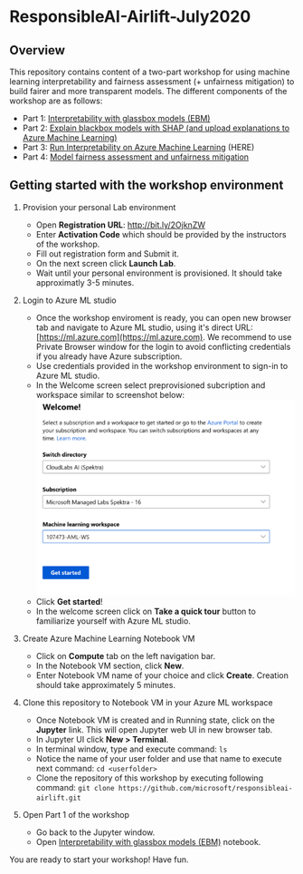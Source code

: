# ResponsibleAI-Airlift-July2020

<!-- 
Guidelines on README format: https://review.docs.microsoft.com/help/onboard/admin/samples/concepts/readme-template?branch=master

Guidance on onboarding samples to docs.microsoft.com/samples: https://review.docs.microsoft.com/help/onboard/admin/samples/process/onboarding?branch=master

Taxonomies for products and languages: https://review.docs.microsoft.com/new-hope/information-architecture/metadata/taxonomies?branch=master
-->

## Overview 
This repository contains content of a two-part workshop for using machine learning interpretability and fairness assessment (+ unfairness mitigation) to build fairer and more transparent models. The different components of the workshop are as follows:


- Part 1: [Interpretability with glassbox models (EBM)](https://github.com/microsoft/ResponsibleAI-Airlift/blob/main/Interpret/EBM/Interpretable%20Classification%20Methods.ipynb)
- Part 2: [Explain blackbox models with SHAP (and upload explanations to Azure Machine Learning)](https://github.com/microsoft/ResponsibleAI-Airlift/blob/main/Interpret/SHAP/explain-model-SHAP.ipynb)
- Part 3: [Run Interpretability on Azure Machine Learning](https://github.com/microsoft/ResponsibleAI-Airlift/blob/main/Interpret/SHAP/explain-model-Azure.ipynb) (HERE)
- Part 4: [Model fairness assessment and unfairness mitigation](https://github.com/microsoft/ResponsibleAI-Airlift/blob/main/Fairness/AI-fairness-Census.ipynb)

## Getting started with the workshop environment

1. Provision your personal Lab environment

    * Open **Registration URL**: http://bit.ly/2OjknZW
    * Enter **Activation Code** which should be provided by the instructors of the workshop.
    * Fill out registration form and Submit it.
    * On the next screen click **Launch Lab**.
    * Wait until your personal environment is provisioned. It should take approximatly 3-5 minutes.

2. Login to Azure ML studio

    * Once the workshop enviroment is ready, you can open new browser tab and navigate to Azure ML studio, using it's direct URL: [https://ml.azure.com](https://ml.azure.com). We recommend to use Private Browser window for the login to avoid conflicting credentials if you already have Azure subscription.
    * Use credentials provided in the workshop environment to sign-in to Azure ML studio.
    * In the Welcome screen select preprovisioned subcription and workspace similar to screenshot below:
    ![](images/studio-sign-in.png)
    * Click **Get started**!
    * In the welcome screen click on **Take a quick tour** button to familiarize yourself with Azure ML studio.

3. Create Azure Machine Learning Notebook VM

    * Click on **Compute** tab on the left navigation bar.
    * In the Notebook VM section, click **New**.
    * Enter Notebook VM name of your choice and click **Create**. Creation should take approximately 5 minutes.

4. Clone this repository to Notebook VM in your Azure ML workspace

    * Once Notebook VM is created and in Running state, click on the **Jupyter** link. This will open Jupyter web UI in new browser tab.
    * In Jupyter UI click **New > Terminal**.
    * In terminal window, type and execute command: `ls`
    * Notice the name of your user folder and use that name to execute next command: `cd <userfolder>`
    * Clone the repository of this workshop by executing following command: `git clone https://github.com/microsoft/responsibleai-airlift.git`

5. Open Part 1 of the workshop

    * Go back to the Jupyter window.
    * Open [Interpretability with glassbox models (EBM)](https://github.com/microsoft/ResponsibleAI-Airlift/blob/main/Interpret/EBM/Interpretable%20Classification%20Methods.ipynb) notebook.

You are ready to start your workshop! Have fun.
